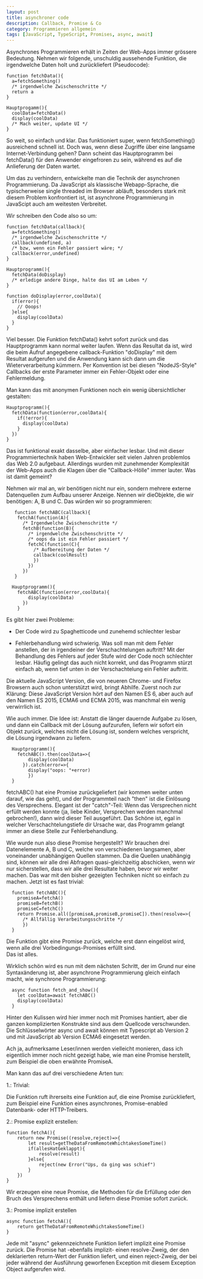 ```yaml
---
layout: post
title: asynchroner code
description: Callback, Promise & Co
category: Programmieren allgemein
tags: [JavaScript, TypeScript, Promises, async, await]
---
```


Asynchrones Programmieren erhält in Zeiten der Web-Apps immer grössere Bedeutung. Nehmen wir folgende, unschuldig aussehende
Funktion, die irgendwelche Daten holt und zurückliefert (Pseudocode):

    function fetchData(){
      a=fetchSomething()
      /* irgendwelche Zwischenschritte */
      return a
    }

    Hauptprogamm(){
      coolData=fetchData()
      display(coolData)
      /* Mach weiter, update UI */
    }

So weit, so einfach und klar. Das funktioniert super, wenn fetchSomething() ausreichend schnell ist.
Doch was, wenn diese Zugriffe über eine langsame Internet-Verbindung gehen? Dann scheint das Hauptprogramm bei fetchData() für den Anwender eingefroren zu sein, während es auf die Anlieferung der Daten wartet.

Um das zu verhindern, entwickelte man die Technik der asynchronen Programmierung. Da JavaScript als klassische Webapp-Sprache,
die typischerweise single threaded im Browser abläuft, besonders stark mit diesem Problem konfrontiert ist, ist asynchrone
Programmierung in JavaScipt auch am weitesten Verbreitet.

Wir schreiben den Code also so um:

    function fetchData(callback){
      a=fetchSomething()
      /* irgendwelche Zwischenschritte */
      callback(undefined, a)
      /* bzw, wenn ein Fehler passiert wäre; */
      callback(error,undefined)
    }

    Hauptprogramm(){
      fetchData(doDisplay)
      /* erledige andere Dinge, halte das UI am Leben */
    }

    function doDisplay(error,coolData){
      if(error){
        // Ooops!
      }else{
        display(coolData)
      }
    }

Viel besser. Die Funktion fetchData() kehrt sofort zurück und das Hauptprogramm kann normal weiter laufen. Wenn das Resultat da ist, wird die beim Aufruf angegebene callback-Funktion "doDisplay" mit dem Resultat aufgerufen und die Anwendung kann sich dann um die Wieterverarbeitung kümmern. Per Konvention ist bei diesen "NodeJS-Style" Callbacks der
erste Parameter immer ein Fehler-Objekt oder eine Fehlermeldung.

Man kann das mit anonymen Funktionen noch ein wenig übersichtlicher gestalten:

    Hauptprogramm(){
      fetchData(function(error,coolData){
        if(!error){
          display(coolData)
        }
      })
    }

Das ist funktional exakt dasselbe, aber einfacher lesbar. Und mit dieser Programmiertechnik haben Web-Entwickler seit vielen Jahren problemlos das Web 2.0 aufgebaut. Allerdings wurden mit zunehmender Komplexität der Web-Apps auch die Klagen über die "Callback-Hölle" immer lauter. Was ist damit gemeint?

Nehmen wir mal an, wir benötigen nicht nur ein, sondern mehrere externe Datenquellen zum Aufbau unserer Anzeige. Nennen wir dieObjekte, die wir benötigen: A, B und C. Das würden wir so programmieren:

       function fetchABC(callback){
        fetchA(function(A){
          /* Irgendwelche Zwischenschritte */
          fetchB(function(B){
            /* irgendwelche Zwischenschritte */
            /* oops da ist ein Fehler passiert */
            fetchC(function(C){
              /* Aufbereitung der Daten */
              callback(coolResult)
              })
            })
          })
       }

      Hauptprogramm(){
        fetchABC(function(error,coolData){
            display(coolData)
          })
        }

Es gibt hier zwei Probleme:

* Der Code wird zu Spaghetticode und zunehemd schlechter lesbar

* Fehlerbehandlung wird schwierig. Was soll man mit dem Fehler anstellen, der in irgendeiner der Verschachtelungen auftritt? Mit der Behandlung des Fehlers auf jeder Stufe wird der Code noch schlechter lesbar. Häufig
gelingt das auch nicht korrekt, und das Programm stürzt einfach ab, wenn tief unten in der Verschachtelung ein Fehler auftritt.

Die aktuelle JavaScript Version, die von neueren Chrome- und Firefox Browsern auch schon unterstützt wird, bringt Abhilfe.
Zuerst noch zur Klärung: Diese JavaScript Version hört auf den Namen ES 6, aber auch auf den Namen ES 2015, ECMA6 und ECMA 2015, was manchmal ein wenig verwirrlich ist.

Wie auch immer. Die Idee ist: Anstatt die länger dauernde Aufgabe zu lösen, und dann ein Callback mit der Lösung aufzurufen, liefern wir
sofort ein Objekt zurück, welches nicht die Lösung ist, sondern welches verspricht, die Lösung irgendwann zu liefern.

      Hauptprogramm(){
        fetchABC().then(coolData=>{
            display(coolData)
          }).catch(error=>{
            display("oops: "+error)
            })
      }

fetchABC() hat eine Promise zurückgeliefert (wir kommen weiter unten darauf, wie das geht), und der Programmteil nach "then" ist die Einlösung des Versprechens. Elegant ist der "catch"-Teil: Wenn das Versprechen nicht erfüllt werden konnte (ja, liebe Kinder, Versprechen werden manchmal gebrochen!), dann wird dieser Teil ausgeführt. Das Schöne ist, egal in welcher Verschachtelungstiefe dir Ursache war, das Programm gelangt immer an diese Stelle zur Fehlerbehandlung.

Wie wurde nun also diese Promise hergestellt? Wir brauchen drei Datenelemente A, B und C, welche von verschiedenen langsamen, aber voneinander unabhängigen Quellen stammen. Da die Quellen unabhängig sind, können wir alle drei Abfragen quasi-gleichzeitig abschicken, wenn wir nur sicherstellen, dass wir alle drei Resultate haben, bevor wir weiter machen. Das war mit den bisher gezeigten Techniken nicht so einfach zu machen. Jetzt ist es fast trivial:

      function fetchABC(){
        promiseA=fetchA()
        promiseB=fetchB()
        promiseC=fetchC()
        return Promise.all([promiseA,promiseB,promiseC]).then(resolve=>{
          /* Allfällig Verarbeitungsschritte */
          })
      }

Die Funktion gibt eine Promise zurück, welche erst dann eingelöst wird, wenn alle drei Vorbedingungs-Promises erfüllt sind.  
Das ist alles.

Wirklich schön wird es nun mit dem nächsten Schritt, der im Grund nur eine Syntaxänderung ist, aber asynchrone Programmierung gleich einfach macht, wie synchrone Programmierung:

      async function fetch_and_show(){
        let coolData=await fetchABC()
        display(coolData)
      }

Hinter den Kulissen wird hier immer noch mit Promises hantiert, aber die ganzen komplizierten Konstrukte sind aus dem Quellcode verschwunden.
Die Schlüsselwörter async und await können mit Typescript ab Version 2 und mit JavaScript ab Version ECMA6 eingesetzt werden.


Ach ja, aufmerksame Leser/innen werden vielleicht monieren, dass ich eigentlich immer noch nicht gezeigt habe, wie man eine Promise herstellt, zum Beispiel die oben erwähnte PromiseA.

Man kann das auf drei verschiedene Arten tun:

1.: Trivial:

Die Funktion ruft ihrerseits eine Funktion auf, die eine Promise zurückliefert, zum Beispiel eine Funktion eines asynchrones, Promise-enabled Datenbank- oder HTTP-Treibers.

2.: Promise explizit erstellen:

    function fetchA(){
        return new Promise((resolve,reject)=>{
            let result=getTheDataFromRemoteWhichtakesSomeTime()
            if(allesHatGeklappt){
                resolve(result)
            }else{
                reject(new Error("Ups, da ging was schief")
            }
        })
    }

Wir erzeugen eine neue Promise, die Methoden für die Erfüllung oder den Bruch des Versprechens enthält und liefern diese Promise sofort zurück.

3.: Promise implizit erstellen

    async function fetchA(){
        return getTheDataFromRemoteWhichtakesSomeTime()
    }

Jede mit "async" gekennzeichnete Funktion liefert implizit eine Promise zurück. Die Promise hat -ebenfalls implizit- einen resolve-Zweig, der
den deklarierten return-Wert der Funktion liefert, und einen reject-Zweig, der bei jeder während der Ausführung geworfenen Exception mit diesem
    Exception Object aufgerufen wird.
